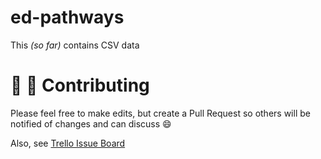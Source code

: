 # ed-pathways

This _(so far)_ contains CSV data

# :tada: :balloon: Contributing

Please feel free to make edits, but create a Pull Request so others will be notified of changes and can discuss :smile:

Also, see [Trello Issue Board](https://trello.com/b/HJQ4ZF9v)
